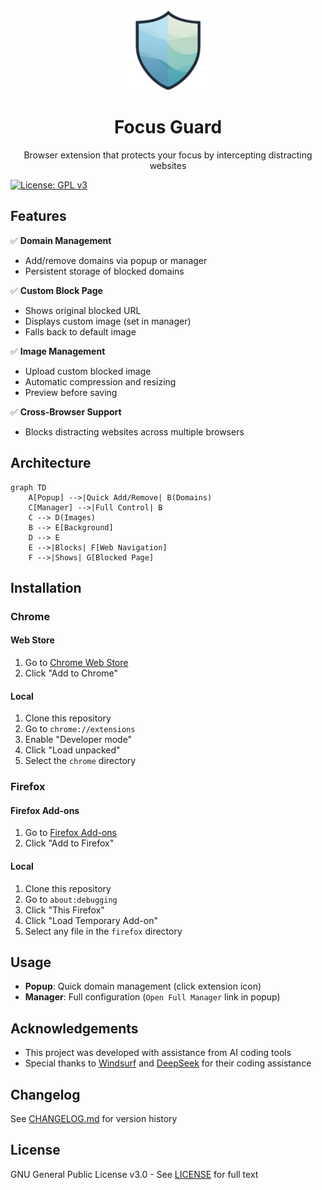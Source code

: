 <div align="center">
  <img src="chrome/images/icon128.png" width="128" alt="Focus Guard Logo">
  <h1>Focus Guard</h1>
  <p>Browser extension that protects your focus by intercepting distracting websites</p>
</div>

[![License: GPL v3](https://img.shields.io/badge/License-GPLv3-blue.svg)](https://www.gnu.org/licenses/gpl-3.0)

## Features

✅ **Domain Management**
- Add/remove domains via popup or manager
- Persistent storage of blocked domains

✅ **Custom Block Page**
- Shows original blocked URL
- Displays custom image (set in manager)
- Falls back to default image

✅ **Image Management**
- Upload custom blocked image
- Automatic compression and resizing
- Preview before saving

✅ **Cross-Browser Support**
- Blocks distracting websites across multiple browsers

## Architecture

```mermaid
graph TD
    A[Popup] -->|Quick Add/Remove| B(Domains)
    C[Manager] -->|Full Control| B
    C --> D(Images)
    B --> E[Background]
    D --> E
    E -->|Blocks| F[Web Navigation]
    F -->|Shows| G[Blocked Page]
```

## Installation

### Chrome
#### Web Store
1. Go to [Chrome Web Store](https://chromewebstore.google.com/detail/ppioeifofhgpmcbdpehndajepecngmgp)
2. Click "Add to Chrome"

#### Local
1. Clone this repository
2. Go to `chrome://extensions`
3. Enable "Developer mode"
4. Click "Load unpacked"
5. Select the `chrome` directory

### Firefox
#### Firefox Add-ons
1. Go to [Firefox Add-ons](https://addons.mozilla.org/en-US/firefox/addon/focus-guard-pro/)
2. Click "Add to Firefox"

#### Local
1. Clone this repository
2. Go to `about:debugging`
3. Click "This Firefox"
4. Click "Load Temporary Add-on"
5. Select any file in the `firefox` directory

## Usage

- **Popup**: Quick domain management (click extension icon)
- **Manager**: Full configuration (`Open Full Manager` link in popup)

## Acknowledgements
- This project was developed with assistance from AI coding tools
- Special thanks to [Windsurf](https://windsurf.dev) and [DeepSeek](https://deepseek.com) for their coding assistance

## Changelog
See [CHANGELOG.md](CHANGELOG.md) for version history

## License
GNU General Public License v3.0 - See [LICENSE](LICENSE) for full text
